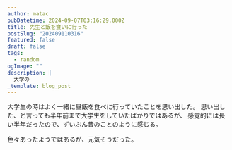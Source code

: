 ```yaml
---
author: matac
pubDatetime: 2024-09-07T03:16:29.000Z
title: 先生と飯を食いに行った
postSlug: "202409110316"
featured: false
draft: false
tags:
  - random
ogImage: ""
description: |
  大学の
_template: blog_post
---
```


大学生の時はよく一緒に昼飯を食べに行っていたことを思い出した。
思い出した、と言っても半年前まで大学生をしていたばかりではあるが、
感覚的には長い半年だったので、ずいぶん昔のことのように感じる。

色々あったようではあるが、元気そうだった。
